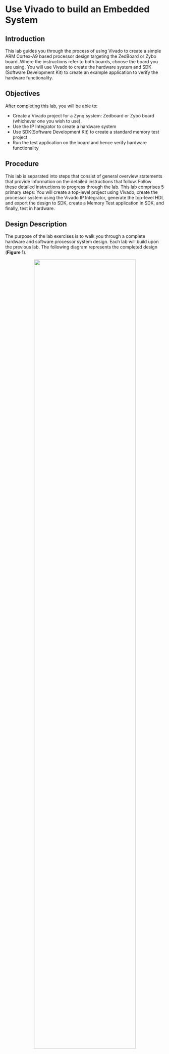 # Use Vivado to build an Embedded System

## Introduction

This lab guides you through the process of using Vivado to create a simple ARM Cortex-A9 based processor design targeting the ZedBoard or Zybo board. Where the instructions refer to both boards, choose the board you are using. You will use Vivado to create the hardware system and SDK (Software Development Kit) to create an example application to verify the hardware functionality.

## Objectives

After completing this lab, you will be able to:
*	Create a Vivado project for a Zynq system: Zedboard or Zybo board (whichever one you wish to use).
*	Use the IP Integrator to create a hardware system
*	Use SDK(Software Development Kit) to create a standard memory test project
*	Run the test application on the board and hence verify hardware functionality

## Procedure

This lab is separated into steps that consist of general overview statements that provide information on the detailed instructions that follow. Follow these detailed instructions to progress through the lab.
This lab comprises 5 primary steps: You will create a top-level project using Vivado, create the processor system using the Vivado IP Integrator, generate the top-level HDL and export the design to SDK, create a Memory Test application in SDK, and finally, test in hardware.

## Design Description

The purpose of the lab exercises is to walk you through a complete hardware and software processor system design. Each lab will build upon the previous lab. The following diagram represents the completed design (**Figure 1**).

<p align="center">
<img src ="/Embedded System Design Flow on Zynq/pics/l1/1.JPG " width="80%" height="80%"/>
</p>
<p align = "center">
Figure 1. <i>Completed Design</i>
</p>

In this lab, you will use IP Integrator to create a processing system based design consisting of the following (Figure 2):
*	ARM Cortex A9 core (PS)
*	UART for serial communication
*	DDR3 controller for external DDR3_SDRAM memory


<p align="center">
<img src ="/Embedded System Design Flow on Zynq/pics/l1/2.JPG " width="40%" height="80%"/>
</p>
<p align = "center">
Figure 2. <i>Processor Design of this Lab</i>
</p>

## General Flow for this Lab

<p align="center">
<img src ="/Embedded System Design Flow on Zynq/pics/l1/2a.JPG " width="80%" height="80%"/>
</p>
<p align = "center">
Figure . <i> Flow of lab 1 </i>
</p>

In the instructions below;

{sources} refers to: C:\xup\embedded\2015_2_zynq_sources

{labs} refers to : C:\xup\embedded\2015_2_zynq_labs

---
**NOTE**

Board support for the Zybo is not included in Vivado 2015.2 by default. The relevant files “zybo.zip” need to be extracted and saved to: {Vivado installation}\data\boards\board_files\zynq

These files can be downloaded from either from the [Digilent, Inc. webpage](http://www.digilentinc.com/) or the [XUP webpage](http://www.xilinx.com/support/university/vivado/vivado-workshops/Vivado-embedded-design-flow-zynq.html ) where this material is also hosted.

---
<!--###Create a Vivado Project	Step 1
-->

1.	Open Vivado by selecting **Start > All Programs > Xilinx Design Tools > Vivado 2015.2 > Vivado 2015.2**
2.	Click **Create New Project** to start the wizard. You will see the Create a New Vivado Project dialog box. Click Next.
3.	Click the Browse button of the Project Location field of the New Project form, browse to **{labs}**, and click Select.
4.	Enter **lab1** in the Project Name field.  Make sure that the Create Project Subdirectory box is checked.  Click Next.

    <p align="center">
    <img src ="/Embedded System Design Flow on Zynq/pics/l1/3.JPG " width="60%" height="80%"/>
    </p>
    <p align = "center">
    Figure 2. <i>Project Name Entry</i>
    </p>

5.	In the Project Type form select **RTL Project**, and click Next
6.	In the Add Sources form, select Verilog as the Target language and **Mixed** as the Simulator language, and click Next

    <p align="center">
    <img src ="/Embedded System Design Flow on Zynq/pics/l1/4.JPG " width="60%" height="80%"/>
    </p>
    <p align = "center">
    Figure 4. <i>Add sources to new project</i>
    </p>

7.	Click Next two more times to skip Adding Existing IP and Add Constraints
8.	In the Default Part window, select Boards, and depending on the board you are using, search for ZedBoard or Zybo and click Next.

    <p align="center">
    <img src ="/Embedded System Design Flow on Zynq/pics/l1/5.JPG" width="60%" height="80%"/>
    </p>
    <p align = "center">
    Figure 5. <i>Boards and Parts Selection</i>
    </p>

9.	Check the Project Summary and click Finish to create an empty Vivado project.


    <!--###Creating the System Using the IP Integrator	Step 2
      -->


1.	In the Flow Navigator, click **Create Block Design** under IP Integrator

    <p align="center">
    <img src ="/Embedded System Design Flow on Zynq/pics/l1/6.JPG" width="20%" height="20%"/>
    </p>
    <p align = "center">
    Figure 6. <i>Create IP Integrator Block Diagram</i>
    </p>

1.	Enter **system** for the design name and click OK

    <p align="center">
    <img src ="/Embedded System Design Flow on Zynq/pics/l1/7.JPG" width="40%" height="80%"/>
    </p>
    <p align = "center">
    Figure 7. <i>Create New Block Diagram</i>
    </p>

3.	Right-click anywhere in the Diagram workspace and select **Add IP**.
    <p align="center">
    <img src ="/Embedded System Design Flow on Zynq/pics/l1/8.jpg" width="60%" height="80%"/>
    </p>
    <p align = "center">
    Figure 8. <i>Add IP to Block Diagram</i>
    </p>


5.	Once the IP Catalog is open, type “zyn” into the Search bar, find and double click on **ZYNQ7 Processing System** entry, or click on the entry and hit the Enter key to add it to the design.
    <p align="center">
    <img src ="/Embedded System Design Flow on Zynq/pics/l1/9.jpg" width="30%" height="80%"/>
    </p>
    <p align = "center">
    Figure 9. <i>Add Zynq block to the design</i>
    </p>

6.	Notice the message at the top of the Diagram window that Designer Assistance available. Click **Run Block Automation** and select /processing_system7_0
    <p align="center">
    <img src ="/Embedded System Design Flow on Zynq/pics/l1/a.JPG" width="45%" height="80%"/>
    </p>
    <p align = "center">
    Figure 10. <i> Run block automation</i>
    </p>

7.	A new window pops up called the Run Block Automation window. In it, leave the default settings, including Apply Board Preset checked, and click OK

8. Once Block Automation has been complete, notice that ports have been automatically added for the DDR and Fixed IO, and some additional ports are now visible. The imported configuration for the Zynq related to the Zybo board has been applied which will now be modified.

    <p align="center">
    <img src ="/Embedded System Design Flow on Zynq/pics/l1/b.JPG" width="90%" height="80%"/>
    </p>
    <p align = "center">
    Figure 11. <i> Zynq Block with DDR and Fixed IO ports</i>
    </p>

9. Double-click on the added block to open its **Customization** window.
   Notice now the Customization window shows selected peripherals (with tick marks). This is the default configuration for the board applied by the block automation.

    <p align="center">
    <img src ="/Embedded System Design Flow on Zynq/pics/l1/c.jpg" width="90%" height="80%"/>
    </p>
    <p align = "center">
    Figure 12. <i> Imported peripherals settings</i>
    </p>

     <!--###	Configure the processing block with just UART 1 peripheral enabled.
     -->

1.	**A block diagram** of the Zynq should now be open again, showing various configurable blocks of the Processing System.
21. At this stage, the designer can click on various configurable blocks (highlighted in green) and change the system configuration.

    Only the UART is required for this lab, so all other peripherals will be deselected.

22.	Click on one of the peripherals (in green) in the **IOP Peripherals** block, or select the MIO Configuration tab on the left to open the configuration form
3.	Expand I/O peripherals if necessary, and ensure all the following I/O peripherals are deselected except UART 1.

    i.e. Remove: &nbsp; <i>ENET

    &nbsp; &nbsp; &nbsp; &nbsp; &nbsp; &nbsp; &nbsp; &nbsp; &nbsp; &nbsp; &nbsp; USB 0

    &nbsp; &nbsp; &nbsp; &nbsp; &nbsp; &nbsp; &nbsp; &nbsp; &nbsp; &nbsp; &nbsp; SD 0

    &nbsp; &nbsp; &nbsp; &nbsp; &nbsp; &nbsp; &nbsp; &nbsp; &nbsp; &nbsp; &nbsp; Expand

    &nbsp; &nbsp; &nbsp; &nbsp; &nbsp; &nbsp; &nbsp; &nbsp; &nbsp; &nbsp; &nbsp; GPIO to deselect GPIO MIO

    &nbsp; &nbsp; &nbsp; &nbsp; &nbsp; &nbsp; &nbsp; &nbsp; &nbsp; &nbsp; &nbsp; Expand Memory Interfaces to deselect Quad SPI Flash

    &nbsp; &nbsp; &nbsp; &nbsp; &nbsp; &nbsp; &nbsp; &nbsp; &nbsp; &nbsp; &nbsp; Expand Application Processor Unit to disable Timer 0.
    </i>

    <p align="center">
    <img src ="/Embedded System Design Flow on Zynq/pics/l1/d.jpg" width="90%" height="80%"/>
    </p>
    <p align = "center">
    Figure 13. <i> Selecting only UART 1</i>
    </p>


4.	Select the **PS-PL Configuration** tab on the left.
5.	Expand **AXI Non Secure Enablement > GP Master AXI interface** and deselect M AXI GP0 interface.
6.	Expand **General > Enable Clock Resets** and deselect the FCLK_RESET0_N option.

    <p align="center">
    <img src ="/Embedded System Design Flow on Zynq/pics/l1/e.JPG" width="90%" height="80%"/>
    </p>
    <p align = "center">
    Figure 14. <i> Deselecting AXI Interface and FCLK_RESET_N</i>
    </p>


7.	Select the **Clock Configuration** tab on the left. Expand the PL Fabric Clocks and deselect the FCLK_CLK0 option and click OK.
9. Click on the **Regenerate Layout button** (green arrow) shown below:
    <p align="center">
    <img src ="/Embedded System Design Flow on Zynq/pics/l1/f.jpg" width="90%" height="80%"/>
    </p>
    <p align = "center">
    Figure 15. <i> Regenerating and Validating Design</i>
    </p>


8.	Click on the **Validate Design button** (purple arrow) and make sure that there are no errors.
    <!--Generate Top-Level and Export to SDK	Step 3
      -->

    <!--	Generate IP Integrator Outputs, the top-level HDL, and start SDK by exporting the hardware.
     -->
1.	In the sources panel, right-click on **system.bd**, and select Generate Output Products … and click Generate to generate the Implementation, Simulation and Synthesis files for the design (You can also click on **Generate Block Design** in the Flow Navigator pane to do the same)
    <p align="center">
    <img src ="/Embedded System Design Flow on Zynq/pics/l1/g.jpg" width="40%" height="80%"/>
    </p>
    <p align = "center">
    Figure 16. <i> Generating output products </i>
    </p>
2.	Right-click again on system.bd, and select **Create HDL Wrapper**… to generate the top-level VHDL model. Leave the Let Vivado manager wrapper and auto-update option selected, and click OK

    The system_wrapper.vhd file will be created and added to the project.  Double-click on the file to see the content in the Auxiliary pane.
    <p align="center">
    <img src ="/Embedded System Design Flow on Zynq/pics/l1/h.JPG" width="40%" height="80%"/>
    </p>
    <p align = "center">
    Figure 17. <i> The HDL Wrapper file generated and added to the project </i>
    </p>
3.	Notice that the VHDL file is already Set As the Top module in the design, indicated by the icon
4.	Select **File > Export > Export hardware** and click OK. (Save the project if prompted)
Note:  Since we do not have any hardware in Programmable Logic (PL) there is no bitstream to generate, hence the Include bitstream option is not necessary at this time.
5.	Select **File > Launch SDK** leaving the default settings, and click OK

    SDK should now be open. If only the Welcome panel is visible, close or minimize this panel to view the Project Explorer and Preview panel. A Hardware platform project should have been automatically created, and the system_wrapper_hw_platform_0 folder should exist in the Project Explorer panel.
    <p align="center">
    <img src ="/Embedded System Design Flow on Zynq/pics/l1/i.JPG" width="65%" height="80%"/>
    </p>
    <p align = "center">
    Figure 18. <i> SDK C/C++ development view </i>
    </p>

    The system.hdf file (Hardware Description File) for the Hardware platform should open in the preview pane. Double click system.hdf to open it if it is not.

    Basic information about the hardware configuration of the project can be found in the .hdf file, along with the Address maps for the PS systems, and driver information. The .hdf file is used in the software environment to determine the peripherals available in the system, and their location in the address map.
 
        <!--Generate Memory TestApp in SDK	Step 4
        -->
1.	Generate memory test application using one of the standard projects template.
1.	In SDK, select **File > New > Application Project**
2.	Name the project **mem_test**, and in the Board Support Package section, leave Create New selected and leave the default name mem_test_bsp and click Next. (Note that this application will run on ps7_cortexa9_0 i.e. core 0 of the two processor cores available.)
    <p align="center">
    <img src ="/Embedded System Design Flow on Zynq/pics/l1/j.jpg" width="50%" height="80%"/>
    </p>
    <p align = "center">
    Figure 20. <i> Create new SDK application project </i>
    </p>

3.	Select **Memory Tests** from the Available Templates window, and click Finish.
    <p align="center">
    <img src ="/Embedded System Design Flow on Zynq/pics/l1/k.jpg" width="20%" height="80%"/>
    </p>
    <p align = "center">
    Figure 21. <i> Creating Memory Tests C Project </i>
    </p>

    The mem_test project and the board support project mem_test_bsp will be created and will be visible in the Project Explorer window of SDK, and the two projects will be automatically built. You can monitor the progress in the Console panel.
4.	Expand folders in the Project Explorer view, and observe that there are three projects – system_wrapper_hw_platform_0, mem_test_bsp, and mem_test.  The mem_test project is the application that we will use to verify the functionality of the design.  The hw_platform includes the ps7_init function which initializes the PS as part of the first stage bootloader, and mem_test_bsp is the board support package.
    <p align="center">
    <img src ="/Embedded System Design Flow on Zynq/pics/l1/l.jpg" width="35%" height="80%"/>
    </p>
    <p align = "center">
    Figure 22. <i> The Project Explore view </i>
    </p>
5.	Open the memorytest.c file in the mem_test project (under src), and examine the contents.  This file calls the functions to test the memory.
      <!--Test in Hardware	Step 5
      -->
1.	Zybo: Make sure that the JP7 is set to select USB power and JP5 is set to JTAG mode. Connect the board with a micro-usb cable and power it ON.

    ZedBoard: Make sure that two micro-usb cables are used between the PC and the PROG and the UART connectors of the board and that the board is placed in the JTAG mode (MIO6-MIO2 jumpers are in the Dn position).

      <!--Establish the serial communication using SDK’s Terminal tab.
      -->
1.	Zybo: Make sure that the JP7 is set to select USB power, and JP5 is set to JTAG. Make sure that a micro-USB cable is connected to the JTAG PROG connector (next to the power supply connector). Turn ON the power.

    ZedBoard: Make sure that two micro-usb cables are used between the PC and the PROG and the UART connectors of the board and that the board is placed in the JTAG mode (MIO6-MIO2 jumpers are in the Dn position). Turn ON the power
2.	Select the   tab.  If it is not visible then select Window > Show view > Other...
3.  Select Terminal>Terminal and click OK
    <p align="center">
    <img src ="/Embedded System Design Flow on Zynq/pics/l1/m.JPG" width="35%" height="80%"/>
    </p>
    <p align = "center">
    Figure 22. <i> The Project Explore view </i>
    </p>
3.	Click on the **Connect button** (shown below) and if required, select appropriate COM port (depends on your computer), and configure it with the parameters as shown in the next figure.
    <p align="center">
    <img src ="/Embedded System Design Flow on Zynq/pics/l1/n.JPG" width="35%" height="80%"/>
    </p>
    <p align = "center">
    Figure 22. <i> Terminal view </i>
    </p>
    <p align="center">
    <img src ="/Embedded System Design Flow on Zynq/pics/l1/o.JPG" width="25%" height="80%"/>
    </p>
    <p align = "center">
    Figure 22. <i> SDK Terminal Settings </i>
    </p>


    You can find the COM port from the Windows Device Manager
2.	Run the mem_test application and verify the functionality.
1.	In SDK, select the mem_test project in Project Explorer, right-click and select Run As > Launch on Hardware (GDB) to download the application, and will execute ps7_init, and then execute mem_test.elf (user application).
    <p align="center">
    <img src ="/Embedded System Design Flow on Zynq/pics/l1/p.jpg" width="100%" height="80%"/>
    </p>
    <p align = "center">
    Figure 25. <i> Launch Application </i>
    </p>
2.	You should see the following output on the Terminal tab.
    <p align="center">
    <img src ="/Embedded System Design Flow on Zynq/pics/l1/p.jpg" width="100%" height="80%"/>
    </p>
    <p align = "center">
    Figure 26. <i> SDK Terminal Output </i>
    </p>
3.	Close SDK and Vivado  by selecting File > Exit in each program.

## Conclusion

Vivado and the IP Integrator allow base embedded processor systems and applications to be generated very quickly. After the system has been defined, the hardware can be exported and SDK can be invoked from Vivado. Software development is done in SDK which provides several application templates including memory tests.  You verified the operation of the hardware by downloading a test application, executing on the processor, and observing the output in the serial terminal window.

